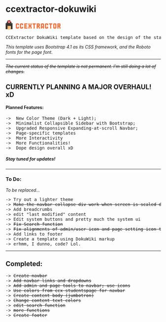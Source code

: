 # ccextractor-dokuwiki
<img src="images/ccx_logo&text.png"/>

<pre>CCExtractor DokuWiki template based on the design of the static site "ccx-studentspage". Work in progress.</pre>
<i>This template uses Bootstrap 4.1 as its CSS framework, and the Roboto fonts for the page font.</i>

<hr>

<del><i>The current status of the template is not permanent. I'm still doing a lot of changes.</i></del>

<h2>CURRENTLY PLANNING A <strong>MAJOR</strong> OVERHAUL! xD </h2>
<h4>Planned Features:</h4>
<pre>
->  New Color Theme (Dark + Light);
->  Minimalist Collapsible Sidebar with Bootstrap;
->  Upgraded Responsive Expanding-at-scroll Navbar;
->  Page-specific templates
->  More Interactivity
->  More Functionalities!
->  Dope design overall xD
</pre>
<h5>Stay tuned for updates!</h5>

<hr>
<h3> To Do: </h2>
<i>To be replaced...</i>
<pre>
-> Try out a lighter theme
-> <del>Make the navbar-collapse div work when screen is scaled down</del>
-> Add breadcrumbs
-> edit "last modified" content
-> Edit system buttons and pretty much the system ui
-> <del>Fix Search function</del>
-> <del>Fix alignments of admin/user icon and page setting icon to match the navbar links</del>
-> Add links to footer
-> Create a template using DokuWiki markup
-> erhmm, I dunno, code? Lol.
</pre>

<hr>

<h2>Completed: </h2>
<pre>
-> <del>Create navbar</del>
-> <del>Add navbar links and dropdowns</del>
-> <del>Add admin and page tools to navbar; use icons</del>
-> <del>Use colors from ccx-studentspage for navbar</del>
-> <del>Create content body (jumbotron)</del>
-> <del>Change content text colors</del>
-> <del>edit search function</del>
-> <del>more functions</del>
-> <del>Create footer</del>
</pre>
